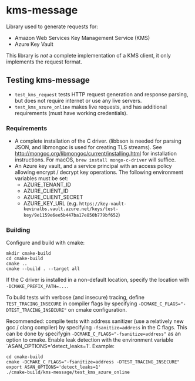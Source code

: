 # kms-message
Library used to generate requests for:
- Amazon Web Services Key Management Service (KMS)
- Azure Key Vault

This library is *not* a complete implementation of a KMS client, it only
implements the request format.

## Testing kms-message
- `test_kms_request` tests HTTP request generation and response parsing, but does not require internet or use any live servers.
- `test_kms_azure_online` makes live requests, and has additional requirements (must have working credentials).

### Requirements
- A complete installation of the C driver. (libbson is needed for parsing JSON, and libmongoc is used for creating TLS streams). See http://mongoc.org/libmongoc/current/installing.html for installation instructions. For macOS, `brew install mongo-c-driver` will suffice.
- An Azure key vault, and a service principal with an access policy allowing encrypt / decrypt key operations. The following environment variables must be set:
    - AZURE_TENANT_ID
    - AZURE_CLIENT_ID
    - AZURE_CLIENT_SECRET
    - AZURE_KEY_URL (e.g. `https://key-vault-kevinalbs.vault.azure.net/keys/test-key/9e1159e6ee5b447ba17e850b779bf652`)

### Building
Configure and build with cmake:
```
mkdir cmake-build
cd cmake-build
cmake ..
cmake --build . --target all
```

If the C driver is installed in a non-default location, specify the location with `-DCMAKE_PREFIX_PATH=...`.

To build tests with verbose (and insecure) tracing, define `TEST_TRACING_INSECURE` in compiler flags by specifying `-DCMAKE_C_FLAGS="-DTEST_TRACING_INSECURE"` on cmake configuration.

Recommended: compile tests with address sanitizer (use a relatively new gcc / clang compiler) by specifying `-fsanitize=address` in the C flags. This can be done by specifygin `-DCMAKE_C_FLAGS="-fsanitize=address"` as an option to cmake. Enable leak detection with the environment variable `ASAN_OPTIONS='detect_leaks=1'. Example:

```
cd cmake-build
cmake -DCMAKE_C_FLAGS="-fsanitize=address -DTEST_TRACING_INSECURE"
export ASAN_OPTIONS='detect_leaks=1'
./cmake-build/kms-message/test_kms_azure_online
```
